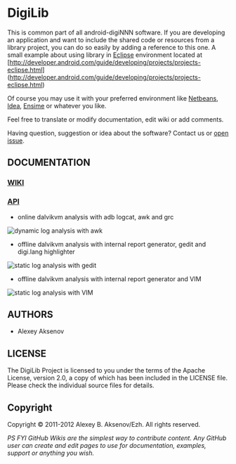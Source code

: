 DigiLib
=======

This is common part of all android-digiNNN software. If you are developing an application and want to include the shared code or resources from a library project, you can do so easily by adding a reference to this one.
A small example about using library in [Eclipse](http://www.eclipse.org/) environment located at [http://developer.android.com/guide/developing/projects/projects-eclipse.html] (http://developer.android.com/guide/developing/projects/projects-eclipse.html)

Of course you may use it with your preferred environment like [Netbeans](http://netbeans.org/), [Idea](http://www.jetbrains.com/idea/), [Ensime](https://github.com/aemoncannon/ensime) or whatever you like.

Feel free to translate or modify documentation, edit wiki or add comments.

Having question, suggestion or idea about the software? Contact us or [open issue](http://github.com/ezh/android-DigiLib/issues).

DOCUMENTATION
-------------

### [WIKI](http://github.com/ezh/android-DigiLib/wiki)
### [API](http://ezh.github.com/android-DigiLib/api/)

* online dalvikvm analysis with adb logcat, awk and grc

![dynamic log analysis with awk](https://github.com/ezh/android-DigiLib/blob/master/contrib/adb.log.dyn-2012-03-09%2013:33:22.png?raw=true)

* offline dalvikvm analysis with internal report generator, gedit and digi.lang highlighter

![static log analysis with gedit](https://github.com/ezh/android-DigiLib/blob/master/contrib/adb.log-2012-03-09%2013:27:53.png?raw=true)

* offline dalvikvm analysis with internal report generator and VIM

![static log analysis with VIM](https://github.com/ezh/android-DigiLib/blob/master/contrib/VIM%20highlighting%202012-06-16%2021:01:04.png?raw=true)


AUTHORS
-------

* Alexey Aksenov

LICENSE
-------

The DigiLib Project is licensed to you under the terms of
the Apache License, version 2.0, a copy of which has been
included in the LICENSE file.
Please check the individual source files for details.

Copyright
---------

Copyright ©  2011-2012 Alexey B. Aksenov/Ezh. All rights reserved.



_PS FYI GitHub Wikis are the simplest way to contribute content. Any GitHub user can create and edit pages to use for documentation, examples, support or anything you wish._


